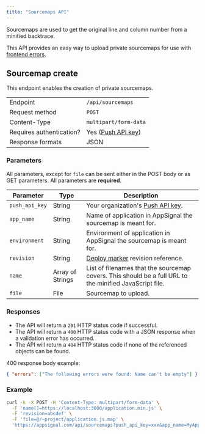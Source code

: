 ```yaml
---
title: "Sourcemaps API"
---
```


Sourcemaps are used to get the original line and column number from a minified backtrace.

This API provides an easy way to upload private sourcemaps for use with [frontend errors](/front-end/sourcemaps.html).

## Sourcemap create

This endpoint enables the creation of private sourcemaps.

<table>
  <tr>
    <td>Endpoint</td>
    <td><code>/api/sourcemaps</code></td>
  </tr>
  <tr>
    <td>Request method</td>
    <td><code>POST</code></td>
  </tr>
    <tr>
    <td>Content-Type</td>
    <td><code>multipart/form-data</code></td>
  </tr>
  <tr>
    <td>Requires authentication?</td>
    <td>Yes (<a href="appsignal/terminology.html#push-api-key">Push API key</a>)</td>
  </tr>
  <tr>
    <td>Response formats</td>
    <td>JSON</td>
  </tr>
</table>

### Parameters

All parameters, except for `file` can be sent either in the POST body or as GET parameters. All parameters are __required__.

<table>
  <thead>
    <tr>
      <th>Parameter</th>
      <th>Type</th>
      <th>Description</th>
    <tr>
  </thead>
  <tbody>
    <tr>
      <td><code>push_api_key</code></td>
      <td>String</td>
      <td>Your organization's <a href="appsignal/terminology.html#push-api-key">Push API key</a>.</td>
    </tr>
    <tr>
      <td><code>app_name</code></td>
      <td>String</td>
      <td>Name of application in AppSignal the sourcemap is meant for.</td>
    </tr>
    <tr>
      <td><code>environment</code></td>
      <td>String</td>
      <td>Environment of application in AppSignal the sourcemap is meant for.</td>
    </tr>
    <tr>
      <td><code>revision</code></td>
      <td>String</td>
      <td><a href="/application/markers/deploy-markers.html">Deploy marker</a> revision reference.</td>
    </tr>
    <tr>
      <td><code>name</code></td>
      <td>Array of Strings</td>
      <td>List of filenames that the sourcemap covers. This should be a full URL to the minified JavaScript file.</td>
    </tr>
    <tr>
      <td><code>file</code></td>
      <td>File</td>
      <td>Sourcemap to upload.</td>
    </tr>
  </tbody>
</table>

### Responses

- The API will return a `201` HTTP status code if successful.
- The API will return a `400` HTTP status code with a JSON response when a validation error has occurred.
- The API will return a `404` HTTP status code if none of the referenced objects can be found.

400 response body example:

```json
{ "errors": ["The following errors were found: Name can't be empty"] }
```

### Example

```bash
curl -k -X POST -H 'Content-Type: multipart/form-data' \
  -F 'name[]=https://localhost:3000/application.min.js' \
  -F 'revision=abcdef' \
  -F 'file=@/~project/application.js.map' \
  'https://appsignal.com/api/sourcemaps?push_api_key=xxx&app_name=MyApp&environment=development'
```
